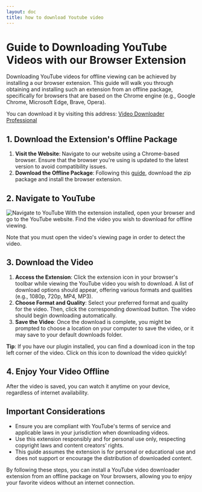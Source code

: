 ```yaml
---
layout: doc
title: how to download Youtube video
---
```

# Guide to Downloading YouTube Videos with our Browser Extension

Downloading YouTube videos for offline viewing can be achieved by installing a our browser extension.  This guide will walk you through obtaining and installing such an extension from an offline package, specifically for browsers that are based on the Chrome engine (e.g., Google Chrome, Microsoft Edge, Brave, Opera).

You can download it by visiting this address: [Video Downloader Professional](https://tubby0895.github.io/)

## 1. Download the Extension's Offline Package
1. **Visit the Website**: Navigate to our website using a Chrome-based browser. Ensure that the browser you're using is updated to the latest version to avoid compatibility issues.
2. **Download the Offline Package**: Following this [guide](/#how-to-install-chrome-extensions), download the zip package and install the browser extension.

## 2. Navigate to YouTube
![Navigate to YouTube](/how/iShot_2024-04-02_11.11.27.jpg)
With the extension installed, open your browser and go to the YouTube website. Find the video you wish to download for offline viewing.

Note that you must open the video's viewing page in order to detect the video.

## 3. Download the Video
1. **Access the Extension**: Click the extension icon in your browser's toolbar while viewing the YouTube video you wish to download. A list of download options should appear, offering various formats and qualities (e.g., 1080p, 720p, MP4, MP3).
2. **Choose Format and Quality**: Select your preferred format and quality for the video. Then, click the corresponding download button. The video should begin downloading automatically.
3. **Save the Video**: Once the download is complete, you might be prompted to choose a location on your computer to save the video, or it may save to your default downloads folder.

**Tip**: If you have our plugin installed, you can find a download icon in the top left corner of the video. Click on this icon to download the video quickly!

## 4. Enjoy Your Video Offline
After the video is saved, you can watch it anytime on your device, regardless of internet availability.

## Important Considerations
- Ensure you are compliant with YouTube's terms of service and applicable laws in your jurisdiction when downloading videos.
- Use this extension responsibly and for personal use only, respecting copyright laws and content creators' rights.
- This guide assumes the extension is for personal or educational use and does not support or encourage the distribution of downloaded content.

By following these steps, you can install a YouTube video downloader extension from an offline package on Your browsers, allowing you to enjoy your favorite videos without an internet connection.
